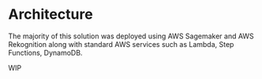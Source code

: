 # Architecture

The majority of this solution was deployed using AWS Sagemaker and AWS Rekognition along with standard AWS services such as Lambda, Step Functions, DynamoDB.

WIP

